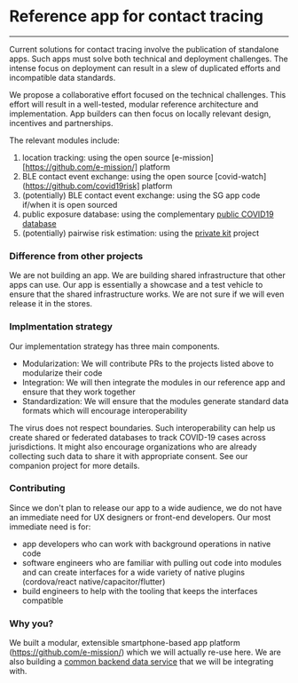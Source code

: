 # Reference app for contact tracing
----
Current solutions for contact tracing involve the publication of standalone apps. Such apps must solve both technical and deployment challenges. The intense focus on deployment can result in a slew of duplicated efforts and incompatible data standards.

We propose a collaborative effort focused on the technical challenges. This effort will result in a well-tested, modular reference architecture and implementation. App builders can then focus on locally relevant design, incentives and partnerships.

The relevant modules include:
1. location tracking: using the open source [e-mission][https://github.com/e-mission/] platform
1. BLE contact event exchange: using the open source [covid-watch](https://github.com/covid19risk] platform
1. (potentially) BLE contact event exchange: using the SG app code if/when it is open sourced
1. public exposure database: using the complementary [public COVID19 database](https://github.com/covid19database/covid19db-api)
1. (potentially) pairwise risk estimation: using the [private kit](https://github.com/tripleblindmarket/private-kit/pull/163) project

### Difference from other projects

We are not building an app. We are building shared infrastructure that other apps can use. Our app is essentially a showcase and a test vehicle to ensure that the shared infrastructure works. We are not sure if we will even release it in the stores. 

### Implmentation strategy

Our implementation strategy has three main components.
- Modularization: We will contribute PRs to the projects listed above to modularize their code
- Integration: We will then integrate the modules in our reference app and ensure that they work together
- Standardization: We will ensure that the modules generate standard data formats which will encourage interoperability

The virus does not respect boundaries. Such interoperability can help us create shared or federated databases to track COVID-19 cases across jurisdictions. It might also encourage organizations who are already collecting such data to share it with appropriate consent. See our companion project for more details.

### Contributing

Since we don't plan to release our app to a wide audience, we do not have an immediate need for UX designers or front-end developers. Our most immediate need is for:
- app developers who can work with background operations in native code
- software engineers who are familiar with pulling out code into modules and can create interfaces for a wide variety of native plugins (cordova/react native/capacitor/flutter)
- build engineers to help with the tooling that keeps the interfaces compatible

### Why you?

We built a modular, extensible smartphone-based app platform (https://github.com/e-mission/) which we will actually re-use here. We are also building a [common backend data service](https://github.com/covid19database/covid19db-api) that we will be integrating with.
